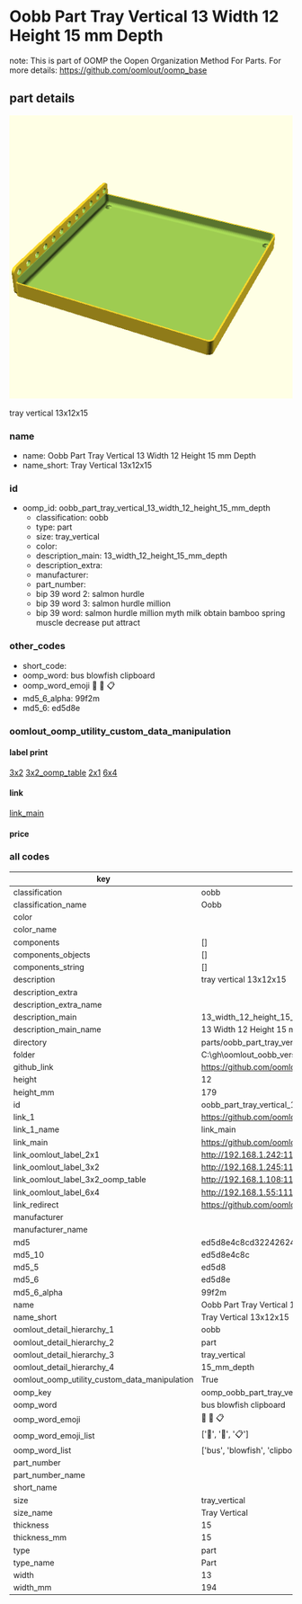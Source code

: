 # Oobb Part Tray Vertical 13 Width 12 Height 15 mm Depth  

note: This is part of OOMP the Oopen Organization Method For Parts. For more details: https://github.com/oomlout/oomp_base

##  part details
  

[![](3dpr.png)](3dpr.png)

tray vertical 13x12x15



### name
* name: Oobb Part Tray Vertical 13 Width 12 Height 15 mm Depth
* name_short: Tray Vertical 13x12x15 
### id
* oomp_id: oobb_part_tray_vertical_13_width_12_height_15_mm_depth
  * classification: oobb
  * type: part
  * size: tray_vertical
  * color: 
  * description_main: 13_width_12_height_15_mm_depth
  * description_extra: 
  * manufacturer: 
  * part_number: 
  * bip 39 word 2: salmon hurdle
  * bip 39 word 3: salmon hurdle million
  * bip 39 word: salmon hurdle million myth milk obtain bamboo spring muscle decrease put attract

### other_codes
* short_code: 
* oomp_word: bus blowfish clipboard
* oomp_word_emoji :bus: :blowfish: :clipboard:
* md5_6_alpha: 99f2m
* md5_6: ed5d8e






### oomlout_oomp_utility_custom_data_manipulation
#### label print
[3x2](http://192.168.1.245:1112/?label=oomp%2099f2m)
[3x2_oomp_table](http://192.168.1.108:1112/?label=oomp%2099f2m)
[2x1](http://192.168.1.242:1112/?label=oomp%2099f2m)
[6x4](http://192.168.1.55:1112/?label=oomp%2099f2m)    

#### link

[link_main](https://github.com/oomlout/oomlout_oobb_version_4_generated_parts/tree/main/navigation_oomp/oobb/part/tray_vertical/13_width_12_height_15_mm_depth/part)                              

#### price







### all codes 
| key | value |  
| --- | --- |  
| classification | oobb |  
| classification_name | Oobb |  
| color |  |  
| color_name |  |  
| components | [] |  
| components_objects | [] |  
| components_string | [] |  
| description | tray vertical 13x12x15 |  
| description_extra |  |  
| description_extra_name |  |  
| description_main | 13_width_12_height_15_mm_depth |  
| description_main_name | 13 Width 12 Height 15 mm Depth |  
| directory | parts/oobb_part_tray_vertical_13_width_12_height_15_mm_depth |  
| folder | C:\gh\oomlout_oobb_version_4_generated_parts\parts\oobb_part_tray_vertical_13_width_12_height_15_mm_depth |  
| github_link | https://github.com/oomlout/oomlout_oomp_part_src/tree/main/parts/oobb_part_tray_vertical_13_width_12_height_15_mm_depth |  
| height | 12 |  
| height_mm | 179 |  
| id | oobb_part_tray_vertical_13_width_12_height_15_mm_depth |  
| link_1 | https://github.com/oomlout/oomlout_oobb_version_4_generated_parts/tree/main/navigation_oomp/oobb/part/tray_vertical/13_width_12_height_15_mm_depth/part |  
| link_1_name | link_main |  
| link_main | https://github.com/oomlout/oomlout_oobb_version_4_generated_parts/tree/main/navigation_oomp/oobb/part/tray_vertical/13_width_12_height_15_mm_depth/part |  
| link_oomlout_label_2x1 | http://192.168.1.242:1112/?label=oomp%2099f2m |  
| link_oomlout_label_3x2 | http://192.168.1.245:1112/?label=oomp%2099f2m |  
| link_oomlout_label_3x2_oomp_table | http://192.168.1.108:1112/?label=oomp%2099f2m |  
| link_oomlout_label_6x4 | http://192.168.1.55:1112/?label=oomp%2099f2m |  
| link_redirect | https://github.com/oomlout/oomlout_oobb_version_4_generated_parts/tree/main/parts/oobb_tray_vertical_13_12_15 |  
| manufacturer |  |  
| manufacturer_name |  |  
| md5 | ed5d8e4c8cd3224262464929195be5f3 |  
| md5_10 | ed5d8e4c8c |  
| md5_5 | ed5d8 |  
| md5_6 | ed5d8e |  
| md5_6_alpha | 99f2m |  
| name | Oobb Part Tray Vertical 13 Width 12 Height 15 mm Depth |  
| name_short | Tray Vertical 13x12x15  |  
| oomlout_detail_hierarchy_1 | oobb |  
| oomlout_detail_hierarchy_2 | part |  
| oomlout_detail_hierarchy_3 | tray_vertical |  
| oomlout_detail_hierarchy_4 | 15_mm_depth |  
| oomlout_oomp_utility_custom_data_manipulation | True |  
| oomp_key | oomp_oobb_part_tray_vertical_13_width_12_height_15_mm_depth |  
| oomp_word | bus blowfish clipboard |  
| oomp_word_emoji | :bus: :blowfish: :clipboard: |  
| oomp_word_emoji_list | [':bus:', ':blowfish:', ':clipboard:'] |  
| oomp_word_list | ['bus', 'blowfish', 'clipboard'] |  
| part_number |  |  
| part_number_name |  |  
| short_name |  |  
| size | tray_vertical |  
| size_name | Tray Vertical |  
| thickness | 15 |  
| thickness_mm | 15 |  
| type | part |  
| type_name | Part |  
| width | 13 |  
| width_mm | 194 |  
